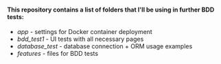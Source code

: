 #### This repository contains a list of folders that I'll be using in further BDD tests:
* _app_ - settings for Docker container deployment
* _bdd_test1_ - UI tests with all necessary pages 
* _database_test_ - database connection + ORM usage examples
* _features_ - files for BDD tests 

